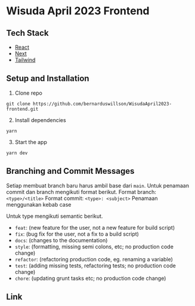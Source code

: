 # Wisuda April 2023 Frontend

## Tech Stack

- [React](https://reactjs.org/)
- [Next](https://nextjs.org/)
- [Tailwind](https://tailwindcss.com/)

## Setup and Installation

1. Clone repo
```
git clone https://github.com/bernarduswillson/WisudaApril2023-frontend.git
```
2. Install dependencies
```
yarn
```
3. Start the app
```
yarn dev
```

## Branching and Commit Messages

Setiap membuat branch baru harus ambil base dari `main`. Untuk penamaan commit dan branch mengikuti format berikut.
Format branch: `<type>/<title>`
Format commit: `<type>: <subject>`
Penamaan menggunakan kebab case

Untuk type mengikuti semantic berikut.
- `feat`: (new feature for the user, not a new feature for build script)
- `fix`: (bug fix for the user, not a fix to a build script)
- `docs`: (changes to the documentation)
- `style`: (formatting, missing semi colons, etc; no production code change)
- `refactor`: (refactoring production code, eg. renaming a variable)
- `test`: (adding missing tests, refactoring tests; no production code change)
- `chore`: (updating grunt tasks etc; no production code change)

## Link
